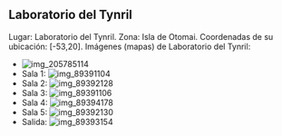 ## Laboratorio del Tynril
Lugar: Laboratorio del Tynril.
Zona: Isla de Otomai.
Coordenadas de su ubicación: [-53,20].
Imágenes (mapas) de Laboratorio del Tynril:
- ![img_205785114](https://media.discordapp.net/attachments/1115311447145193482/1115347867788386304/205785114.jpg)
- Sala 1: ![img_89391104](https://media.discordapp.net/attachments/1115311447145193482/1115370114922070077/89391104.jpg)
- Sala 2: ![img_89392128](https://media.discordapp.net/attachments/1115311447145193482/1115370117858066503/89392128.jpg)
- Sala 3: ![img_89391106](https://media.discordapp.net/attachments/1115311447145193482/1115370116419424450/89391106.jpg)
- Sala 4: ![img_89394178](https://media.discordapp.net/attachments/1115311447145193482/1115370140985466980/89394178.jpg)
- Sala 5: ![img_89392130](https://media.discordapp.net/attachments/1115311447145193482/1115370119267364884/89392130.jpg)
- Salida: ![img_89393154](https://media.discordapp.net/attachments/1115311447145193482/1115370138166907041/89393154.jpg)